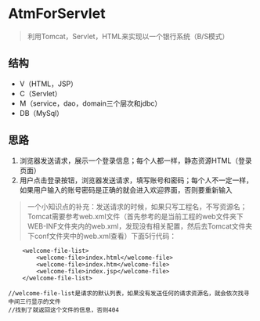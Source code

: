 # AtmForServlet

> 利用Tomcat，Servlet，HTML来实现以一个银行系统（B/S模式）

## 结构

- V（HTML，JSP）
- C（Servlet）
- M（service，dao，domain三个层次和jdbc）
- DB（MySql）

## 思路

1. 浏览器发送请求，展示一个登录信息；每个人都一样，静态资源HTML（登录页面）
2. 用户点击登录按钮，浏览器发送请求，填写账号和密码；每个人不一定一样，如果用户输入的账号密码是正确的就会进入欢迎界面，否则要重新输入

> 一个小知识点的补充：发送请求的时候，如果只写工程名，不写资源名；Tomcat需要参考web.xml文件（首先参考的是当前工程的web文件夹下WEB-INF文件夹内的web.xml，发现没有相关配置，然后去Tomcat文件夹下conf文件夹中的web.xml查看）下面5行代码：
```
    <welcome-file-list>
        <welcome-file>index.html</welcome-file>
        <welcome-file>index.htm</welcome-file>
        <welcome-file>index.jsp</welcome-file>
    </welcome-file-list>
    
//welcome-file-list是请求的默认列表，如果没有发送任何的请求资源名，就会依次找寻中间三行显示的文件
//找到了就返回这个文件的信息，否则404    
```

